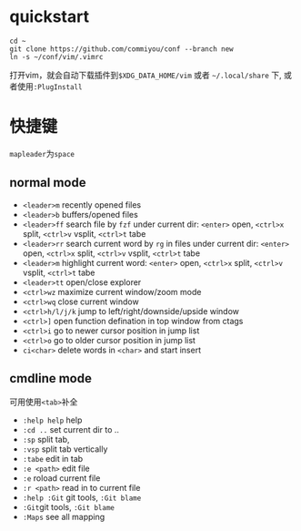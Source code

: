 # quickstart
```
cd ~
git clone https://github.com/commiyou/conf --branch new
ln -s ~/conf/vim/.vimrc
```
打开vim，就会自动下载插件到`$XDG_DATA_HOME/vim` 或者 `~/.local/share` 下, 或者使用`:PlugInstall`


# 快捷键 
`mapleader`为`space`

##  normal mode
- `<leader>m` recently opened files
- `<leader>b` buffers/opened files
- `<leader>ff` search file by `fzf` under current dir: `<enter>` open, `<ctrl>x` split, `<ctrl>v` vsplit, `<ctrl>t` tabe
- `<leader>rr` search current word by `rg` in files under current dir: `<enter>` open, `<ctrl>x` split, `<ctrl>v` vsplit, `<ctrl>t` tabe
- `<leader>m` highlight current word: `<enter>` open, `<ctrl>x` split, `<ctrl>v` vsplit, `<ctrl>t` tabe
- `<leader>tt` open/close explorer
- `<ctrl>wz` maximize current window/zoom mode
- `<ctrl>wq` close current window
- `<ctrl>h/l/j/k` jump to left/right/downside/upside window
- `<ctrl>]` open function defination in top window from ctags
- `<ctrl>i` go to newer cursor position in jump list
- `<ctrl>o` go to older cursor position in jump list
- `ci<char>` delete words in `<char>` and start insert

## cmdline mode
可用使用`<tab>`补全
- `:help help` help
- `:cd ..` set current dir to ..
- `:sp`  split tab, 
- `:vsp`  split tab vertically
- `:tabe` edit in tab
- `:e <path>` edit file
- `:e` roload current file
- `:r <path>` read in to current file
- `:help :Git` git tools, `:Git blame` 
- `:Git`git tools, `:Git blame` 
- `:Maps` see all mapping
